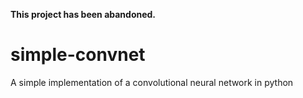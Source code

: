 **This project has been abandoned.**

# simple-convnet

A simple implementation of a convolutional neural network in python

